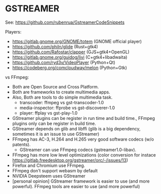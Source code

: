 GSTREAMER
=========

See: https://github.com/rubenrua/GstreamerCodeSnippets


Players:

* https://gitlab.gnome.org/GNOME/totem (GNOME official player)
* https://github.com/philn/glide (Rust+gtk4)
* https://github.com/Rafostar/clapper (GJS+gtk4+OpenGL)
* https://gitlab.gnome.org/guidog/livi (C+gtk4+libadwaita)
* https://github.com/ryd3v/VideoPlayer (Python+Qt)
* https://codeberg.org/comcloudway/melon (Python+Gtk)

vs FFmpeg:

 * Both are Open Source and Cross Platform.
 * Both are frameworks to create multimedia apps.
 * Also, Both are tools to do simple multimedia task.
   * transcoder: ffmpeg vs gst-transcoder-1.0
   * media-inspector: ffprobe vs gst-discoverer-1.0
   * player: ffplay vs gst-play-1.0
 * GStreamer plugins can be register in run time and build time., FFmpeg plugins only can be register in build time.
 * GStreamer depends on glib and libffi (glib is a big dependency, sometimes it is an issue to use GStreamer)
 * FFmpeg has AC-3, H.264 and H.265 very good software codecs (w/o patents).
   * GStreamer can use FFmpeg codecs (gstreamer1.0-libav).
 * FFmpeg has more low level optimizations (color conversion for instace https://gitlab.freedesktop.org/gstreamer/orc/-/issues/13)
 * Firefox and Chromium use FFmpeg.
 * FFmpeg don't support webasm by default
 * NVIDIA Deepsteem uses GStreamer
 * [personal opinion] GStreamer framework is easier to use (and more powerful). FFmpeg tools are easier to use (and more powerful)

